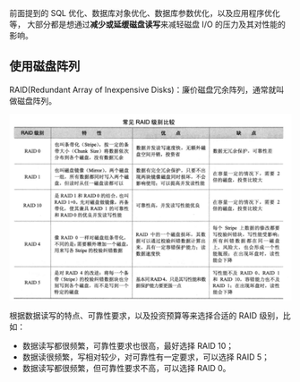 前面提到的 SQL 优化、数据库对象优化、数据库参数优化，以及应用程序优化等， 大部分都是想通过**减少或延缓磁盘读写**来减轻磁盘 I/O 的压力及其对性能的影响。

## 使用磁盘阵列

RAID(Redundant Array of Inexpensive Disks)：廉价磁盘冗余阵列，通常就叫做磁盘阵列。

![](img/常见RAID级别.png)

根据数据读写的特点、可靠性要求，以及投资预算等来选择合适的 RAID 级别，比如：

- 数据读写都很频繁，可靠性要求也很高，最好选择 RAID 10；
- 数据读很频繁，写相对较少，对可靠性有一定要求，可以选择 RAID 5；
- 数据读写都很频繁，但可靠性要求不高，可以选择 RAID 0。

